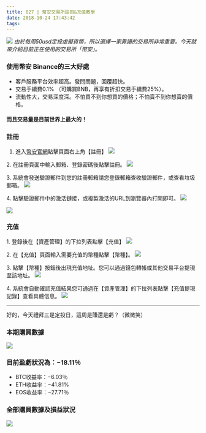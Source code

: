 ```yaml
---
title: 027 | 幣安交易所註冊&充值教學 
date: 2018-10-24 17:43:42
tags:
---
```

![](https://firebasestorage.googleapis.com/v0/b/blog-1f60b.appspot.com/o/027-p0.png?alt=media&token=b9c8eb76-f5d8-4b77-8ff2-78d57403f798)
*由於每周50usd定投虛擬貨幣，所以選擇一家靠譜的交易所非常重要。今天就來介紹目前正在使用的交易所「幣安」。*

### 使用幣安 Binance的三大好處
- 客戶服務平台效率超高。發問問題，回覆超快。
- 交易手續費0.1% （可購買BNB，再享有折扣交易手續費25%）。
- 流動性大，交易深度深。不怕買不到你想買的價格；不怕賣不到你想賣的價格。

#### 而且交易量是目前世界上最大的！

### 註冊
1. 進入[幣安官網](https://www.binance.com/cn?ref=26300566)點擊頁面右上角【註冊】
![](https://firebasestorage.googleapis.com/v0/b/blog-1f60b.appspot.com/o/027-p1.png?alt=media&token=670d86e8-56c3-44f7-befe-27bfc7a5387d)

2. 在註冊頁面中輸入郵箱、登錄密碼後點擊註冊。
![](https://firebasestorage.googleapis.com/v0/b/blog-1f60b.appspot.com/o/027-p2.png?alt=media&token=988feb8f-dc0a-48c5-8c19-d662ef24ab14)

3. 系統會發送驗證郵件到您的註冊郵箱請您登錄郵箱查收驗證郵件，或查看垃圾郵箱。
![](https://firebasestorage.googleapis.com/v0/b/blog-1f60b.appspot.com/o/027-p3.png?alt=media&token=22d96ff8-8998-41b1-b9d4-62f07bf52bcf)

4. 點擊驗證郵件中的激活鏈接，或複製激活的URL到瀏覽器內打開即可。
![](https://firebasestorage.googleapis.com/v0/b/blog-1f60b.appspot.com/o/027-p4.png?alt=media&token=39d225e7-21ce-4a9c-8add-89bde43741a1)

![](https://firebasestorage.googleapis.com/v0/b/blog-1f60b.appspot.com/o/027-p5.png?alt=media&token=2a6f78eb-2d37-4760-a999-9674c9633085)

### 充值
1. 登錄後在【資產管理】的下拉列表點擊【充值】
![](https://firebasestorage.googleapis.com/v0/b/blog-1f60b.appspot.com/o/027-p6.png?alt=media&token=3387d6c3-4647-4905-a598-af76e079b73e)

2. 在【充值】頁面輸入需要充值的幣種點擊【幣種】。
![](https://firebasestorage.googleapis.com/v0/b/blog-1f60b.appspot.com/o/027-p7.png?alt=media&token=6050a316-c6df-4600-ac11-a72722172df9)


3. 點擊【幣種】按鈕後出現充值地址。您可以通過錢包轉帳或其他交易平台提現至該地址。
![](https://firebasestorage.googleapis.com/v0/b/blog-1f60b.appspot.com/o/027-p8.png?alt=media&token=4ebffb09-7041-433d-9e43-44401b2f76e7)

4. 系統會自動確認充值結果您可通過在【資產管理】的下拉列表點擊【充值提現記錄】查看具體信息。
![](https://firebasestorage.googleapis.com/v0/b/blog-1f60b.appspot.com/o/027-p9.png?alt=media&token=eb41ed6a-f918-4479-a32a-08bb706dcfbf)

***


好的，今天禮拜三是定投日，這周是賺還是虧？（微微笑）
### 本期購買數據
![](https://firebasestorage.googleapis.com/v0/b/blog-1f60b.appspot.com/o/%E8%B4%AD%E4%B9%B0%E6%95%B0%E6%8D%AE027.png?alt=media&token=b75145fe-3dae-49f9-a38a-0d7ea13a053a)

### 目前盈虧狀況為：−18.11％
- BTC收益率：−6.03％
- ETH收益率：−41.81%
- EOS收益率：−27.71％

### 全部購買數據及損益狀況
![](https://firebasestorage.googleapis.com/v0/b/blog-1f60b.appspot.com/o/%E5%85%A8%E9%83%A8%E8%B4%AD%E4%B9%B0%E6%95%B0%E6%8D%AE%E5%8F%8A%E6%8D%9F%E7%9B%8A%E7%8A%B6%E5%86%B5027.png?alt=media&token=dc850e07-f21b-4907-8678-bf0da5b489b7)